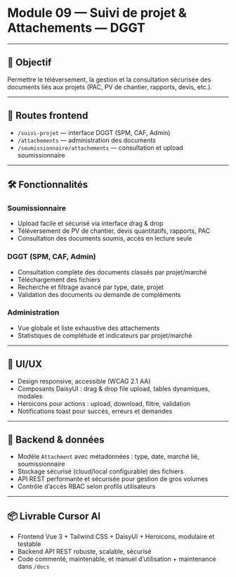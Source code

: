 # Module 09 — Suivi de projet & Attachements — DGGT

---

## 🎯 Objectif

Permettre le téléversement, la gestion et la consultation sécurisée des documents liés aux projets (PAC, PV de chantier, rapports, devis, etc.).

---

## 📁 Routes frontend

- `/suivi-projet` — interface DGGT (SPM, CAF, Admin)  
- `/attachements` — administration des documents  
- `/soumissionnaire/attachements` — consultation et upload soumissionnaire  

---

## 🛠 Fonctionnalités

### Soumissionnaire

- Upload facile et sécurisé via interface drag & drop  
- Téléversement de PV de chantier, devis quantitatifs, rapports, PAC  
- Consultation des documents soumis, accès en lecture seule  

### DGGT (SPM, CAF, Admin)

- Consultation complète des documents classés par projet/marché  
- Téléchargement des fichiers  
- Recherche et filtrage avancé par type, date, projet  
- Validation des documents ou demande de compléments  

### Administration

- Vue globale et liste exhaustive des attachements  
- Statistiques de complétude et indicateurs par projet/marché  

---

## 🎨 UI/UX

- Design responsive, accessible (WCAG 2.1 AA)  
- Composants DaisyUI : drag & drop file upload, tables dynamiques, modales  
- Heroicons pour actions : upload, download, filtre, validation  
- Notifications toast pour succès, erreurs et demandes  

---

## 🔐 Backend & données

- Modèle `Attachment` avec métadonnées : type, date, marché lié, soumissionnaire  
- Stockage sécurisé (cloud/local configurable) des fichiers  
- API REST performante et sécurisée pour gestion de gros volumes  
- Contrôle d’accès RBAC selon profils utilisateurs  

---

## 📦 Livrable Cursor AI

- Frontend Vue 3 + Tailwind CSS + DaisyUI + Heroicons, modulaire et testable  
- Backend API REST robuste, scalable, sécurisé  
- Code commenté, maintenable, et manuel d’utilisation + maintenance dans `/docs`  
